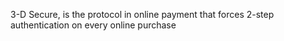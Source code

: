 3-D Secure, is the protocol in online payment that forces 2-step authentication on every online purchase